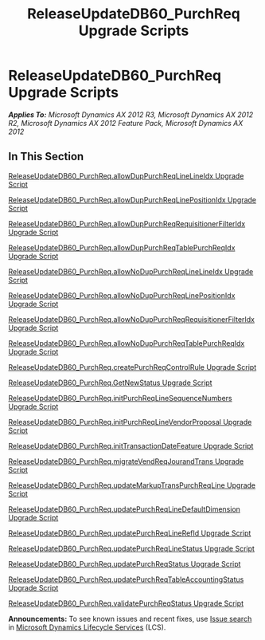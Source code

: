﻿---
title: ReleaseUpdateDB60_PurchReq Upgrade Scripts
TOCTitle: ReleaseUpdateDB60_PurchReq Upgrade Scripts
ms:assetid: c6e92835-d5a8-4c36-9060-4b7605a77b0d
ms:mtpsurl: https://msdn.microsoft.com/en-us/library/JJ719558(v=AX.60)
ms:contentKeyID: 49711125
ms.date: 05/18/2015
mtps_version: v=AX.60
---

# ReleaseUpdateDB60\_PurchReq Upgrade Scripts 


_**Applies To:** Microsoft Dynamics AX 2012 R3, Microsoft Dynamics AX 2012 R2, Microsoft Dynamics AX 2012 Feature Pack, Microsoft Dynamics AX 2012_

## In This Section

[ReleaseUpdateDB60\_PurchReq.allowDupPurchReqLineLineIdx Upgrade Script](releaseupdatedb60-purchreq-allowduppurchreqlinelineidx-upgrade-script.md)

[ReleaseUpdateDB60\_PurchReq.allowDupPurchReqLinePositionIdx Upgrade Script](releaseupdatedb60-purchreq-allowduppurchreqlinepositionidx-upgrade-script.md)

[ReleaseUpdateDB60\_PurchReq.allowDupPurchReqRequisitionerFilterIdx Upgrade Script](releaseupdatedb60-purchreq-allowduppurchreqrequisitionerfilteridx-upgrade-script.md)

[ReleaseUpdateDB60\_PurchReq.allowDupPurchReqTablePurchReqIdx Upgrade Script](releaseupdatedb60-purchreq-allowduppurchreqtablepurchreqidx-upgrade-script.md)

[ReleaseUpdateDB60\_PurchReq.allowNoDupPurchReqLineLineIdx Upgrade Script](releaseupdatedb60-purchreq-allownoduppurchreqlinelineidx-upgrade-script.md)

[ReleaseUpdateDB60\_PurchReq.allowNoDupPurchReqLinePositionIdx Upgrade Script](releaseupdatedb60-purchreq-allownoduppurchreqlinepositionidx-upgrade-script.md)

[ReleaseUpdateDB60\_PurchReq.allowNoDupPurchReqRequisitionerFilterIdx Upgrade Script](releaseupdatedb60-purchreq-allownoduppurchreqrequisitionerfilteridx-upgrade-script.md)

[ReleaseUpdateDB60\_PurchReq.allowNoDupPurchReqTablePurchReqIdx Upgrade Script](releaseupdatedb60-purchreq-allownoduppurchreqtablepurchreqidx-upgrade-script.md)

[ReleaseUpdateDB60\_PurchReq.createPurchReqControlRule Upgrade Script](releaseupdatedb60-purchreq-createpurchreqcontrolrule-upgrade-script.md)

[ReleaseUpdateDB60\_PurchReq.GetNewStatus Upgrade Script](releaseupdatedb60-purchreq-getnewstatus-upgrade-script.md)

[ReleaseUpdateDB60\_PurchReq.initPurchReqLineSequenceNumbers Upgrade Script](releaseupdatedb60-purchreq-initpurchreqlinesequencenumbers-upgrade-script.md)

[ReleaseUpdateDB60\_PurchReq.initPurchReqLineVendorProposal Upgrade Script](releaseupdatedb60-purchreq-initpurchreqlinevendorproposal-upgrade-script.md)

[ReleaseUpdateDB60\_PurchReq.initTransactionDateFeature Upgrade Script](releaseupdatedb60-purchreq-inittransactiondatefeature-upgrade-script.md)

[ReleaseUpdateDB60\_PurchReq.migrateVendReqJourandTrans Upgrade Script](releaseupdatedb60-purchreq-migratevendreqjourandtrans-upgrade-script.md)

[ReleaseUpdateDB60\_PurchReq.updateMarkupTransPurchReqLine Upgrade Script](releaseupdatedb60-purchreq-updatemarkuptranspurchreqline-upgrade-script.md)

[ReleaseUpdateDB60\_PurchReq.updatePurchReqLineDefaultDimension Upgrade Script](releaseupdatedb60-purchreq-updatepurchreqlinedefaultdimension-upgrade-script.md)

[ReleaseUpdateDB60\_PurchReq.updatePurchReqLineRefId Upgrade Script](releaseupdatedb60-purchreq-updatepurchreqlinerefid-upgrade-script.md)

[ReleaseUpdateDB60\_PurchReq.updatePurchReqLineStatus Upgrade Script](releaseupdatedb60-purchreq-updatepurchreqlinestatus-upgrade-script.md)

[ReleaseUpdateDB60\_PurchReq.updatePurchReqStatus Upgrade Script](releaseupdatedb60-purchreq-updatepurchreqstatus-upgrade-script.md)

[ReleaseUpdateDB60\_PurchReq.updatePurchReqTableAccountingStatus Upgrade Script](releaseupdatedb60-purchreq-updatepurchreqtableaccountingstatus-upgrade-script.md)

[ReleaseUpdateDB60\_PurchReq.validatePurchReqStatus Upgrade Script](releaseupdatedb60-purchreq-validatepurchreqstatus-upgrade-script.md)

  
**Announcements:** To see known issues and recent fixes, use [Issue search](http://go.microsoft.com/fwlink/?linkid=389258) in [Microsoft Dynamics Lifecycle Services](http://go.microsoft.com/fwlink/?linkid=306505) (LCS).

